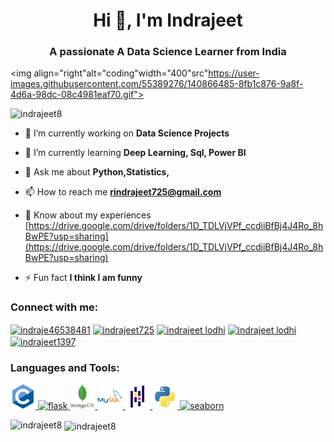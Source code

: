 <h1 align="center">Hi 👋, I'm Indrajeet</h1>
<h3 align="center">A passionate A Data Science Learner from India</h3>

<img align="right"alt="coding"width="400"src"https://user-images.githubusercontent.com/55389276/140866485-8fb1c876-9a8f-4d6a-98dc-08c4981eaf70.gif">

<p align="left"> <img src="https://komarev.com/ghpvc/?username=indrajeet8&label=Profile%20views&color=0e75b6&style=flat" alt="indrajeet8" /> </p>

- 🔭 I’m currently working on **Data Science Projects**

- 🌱 I’m currently learning **Deep Learning, Sql, Power BI**

- 💬 Ask me about **Python,Statistics,**

- 📫 How to reach me **rindrajeet725@gmail.com**

- 📄 Know about my experiences [https://drive.google.com/drive/folders/1D_TDLVjVPf_ccdiiBfBj4J4Ro_8hBwPE?usp=sharing](https://drive.google.com/drive/folders/1D_TDLVjVPf_ccdiiBfBj4J4Ro_8hBwPE?usp=sharing)

- ⚡ Fun fact **I think I am funny**

<h3 align="left">Connect with me:</h3>
<p align="left">
<a href="https://twitter.com/indraje46538481" target="blank"><img align="center" src="https://raw.githubusercontent.com/rahuldkjain/github-profile-readme-generator/master/src/images/icons/Social/twitter.svg" alt="indraje46538481" height="30" width="40" /></a>
<a href="https://linkedin.com/in/indrajeet725" target="blank"><img align="center" src="https://raw.githubusercontent.com/rahuldkjain/github-profile-readme-generator/master/src/images/icons/Social/linked-in-alt.svg" alt="indrajeet725" height="30" width="40" /></a>
<a href="https://kaggle.com/indrajeet lodhi" target="blank"><img align="center" src="https://raw.githubusercontent.com/rahuldkjain/github-profile-readme-generator/master/src/images/icons/Social/kaggle.svg" alt="indrajeet lodhi" height="30" width="40" /></a>
<a href="https://fb.com/indrajeet lodhi" target="blank"><img align="center" src="https://raw.githubusercontent.com/rahuldkjain/github-profile-readme-generator/master/src/images/icons/Social/facebook.svg" alt="indrajeet lodhi" height="30" width="40" /></a>
<a href="https://instagram.com/indrajeet1397" target="blank"><img align="center" src="https://raw.githubusercontent.com/rahuldkjain/github-profile-readme-generator/master/src/images/icons/Social/instagram.svg" alt="indrajeet1397" height="30" width="40" /></a>
</p>

<h3 align="left">Languages and Tools:</h3>
<p align="left"> <a href="https://www.cprogramming.com/" target="_blank" rel="noreferrer"> <img src="https://raw.githubusercontent.com/devicons/devicon/master/icons/c/c-original.svg" alt="c" width="40" height="40"/> </a> <a href="https://flask.palletsprojects.com/" target="_blank" rel="noreferrer"> <img src="https://www.vectorlogo.zone/logos/pocoo_flask/pocoo_flask-icon.svg" alt="flask" width="40" height="40"/> </a> <a href="https://www.mongodb.com/" target="_blank" rel="noreferrer"> <img src="https://raw.githubusercontent.com/devicons/devicon/master/icons/mongodb/mongodb-original-wordmark.svg" alt="mongodb" width="40" height="40"/> </a> <a href="https://www.mysql.com/" target="_blank" rel="noreferrer"> <img src="https://raw.githubusercontent.com/devicons/devicon/master/icons/mysql/mysql-original-wordmark.svg" alt="mysql" width="40" height="40"/> </a> <a href="https://pandas.pydata.org/" target="_blank" rel="noreferrer"> <img src="https://raw.githubusercontent.com/devicons/devicon/2ae2a900d2f041da66e950e4d48052658d850630/icons/pandas/pandas-original.svg" alt="pandas" width="40" height="40"/> </a> <a href="https://www.python.org" target="_blank" rel="noreferrer"> <img src="https://raw.githubusercontent.com/devicons/devicon/master/icons/python/python-original.svg" alt="python" width="40" height="40"/> </a> <a href="https://seaborn.pydata.org/" target="_blank" rel="noreferrer"> <img src="https://seaborn.pydata.org/_images/logo-mark-lightbg.svg" alt="seaborn" width="40" height="40"/> </a> </p>

<p><img align="left" src="https://github-readme-stats.vercel.app/api/top-langs?username=indrajeet8&show_icons=true&locale=en&layout=compact" alt="indrajeet8" /></p>

<p>&nbsp;<img align="center" src="https://github-readme-stats.vercel.app/api?username=indrajeet8&show_icons=true&locale=en" alt="indrajeet8" /></p>

